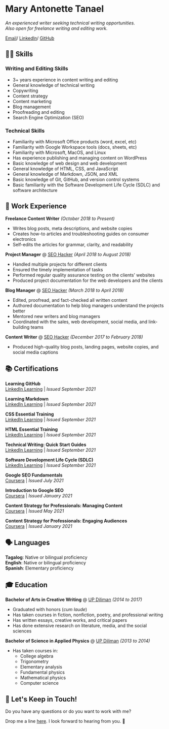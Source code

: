 # Mary Antonette Tanael
_An experienced writer seeking technical writing opportunities.  
Also open for freelance writing and editing work._  

[Email](mailto:marytanaelwriter@gmail.com)/ [LinkedIn](https://www.linkedin.com/in/marytanaelwriter)/ [GitHub](https://github.com/marytanaelwriter)  
  
  
  
## 👩‍💻 Skills
### Writing and Editing Skills

 - 3+ years experience in content writing and editing 
 - General knowledge of technical writing
 - Copywriting 
 - Content strategy 
 - Content marketing
 - Blog management
 - Proofreading and editing 
 - Search Engine Optimization (SEO)

### Technical Skills
- Familiarity with Microsoft Office products (word, excel, etc)
- Familiarity with Google Workspace tools (docs, sheets, etc)
- Familiarity with Microsoft, MacOS, and Linux
- Has experience publishing and managing content on WordPress
- Basic knowledge of web design and web development
- General knowledge of HTML, CSS, and JavaScript
- General knowledge of Markdown, JSON, and XML
- Basic knowledge of Git, GitHub, and version control systems
- Basic familiarity with the Software Development Life Cycle (SDLC) and software architecture  
  
  
  
## 💼 Work Experience
**Freelance Content Writer** *(October 2018 to Present)*
- Writes blog posts, meta descriptions, and website copies
- Creates how-to articles and troubleshooting guides on consumer electronics
- Self-edits the articles for grammar, clarity, and readability 

**Project Manager** @ [SEO Hacker](https://seo-hacker.com/) *(April 2018 to August 2018)*
- Handled multiple projects for different clients
- Ensured the timely implementation of tasks
- Performed regular quality assurance testing on the clients’ websites
- Produced project documentation for the web developers and the clients 

**Blog Manager** @ [SEO Hacker](https://seo-hacker.com/) *(March 2018 to April 2018)*
- Edited, proofread, and fact-checked all written content
- Authored documentation to help blog managers understand the projects better
- Mentored new writers and blog managers
- Coordinated with the sales, web development, social media, and link-building teams  

**Content Writer** @ [SEO Hacker](https://seo-hacker.com/) *(December 2017 to February 2018)*
- Produced high-quality blog posts, landing pages, website copies, and social media captions  

  
  
## 📚 Certifications  

**Learning GitHub**  
[LinkedIn Learning](https://www.google.com/?client=safari) | *Issued September 2021*  


**Learning Markdown**  
[LinkedIn Learning](https://www.google.com/?client=safari) | *Issued September 2021*  


**CSS Essential Training**  
[LinkedIn Learning](https://www.google.com/?client=safari) | *Issued September 2021*  


**HTML Essential Training**  
[LinkedIn Learning](https://www.google.com/?client=safari) | *Issued September 2021*  


**Technical Writing: Quick Start Guides**  
[LinkedIn Learning](https://www.google.com/?client=safari) | *Issued September 2021*  


**Software Development Life Cycle (SDLC)**  
[LinkedIn Learning](https://www.google.com/?client=safari) | *Issued September 2021*  


**Google SEO Fundamentals**  
[Coursera](https://www.coursera.org/account/accomplishments/certificate/69HGT4WDXUSY) | *Issued July 2021*  


**Introduction to Google SEO**  
[Coursera](https://www.coursera.org/account/accomplishments/certificate/SV5P8X25MGZX) | *Issued January 2021*  


**Content Strategy for Professionals: Managing Content**  
[Coursera](https://www.coursera.org/account/accomplishments/certificate/UWPXEQ4Z7E4L) | *Issued May 2021*  


**Content Strategy for Professionals: Engaging Audiences**  
[Coursera](https://www.coursera.org/account/accomplishments/certificate/9WCK9SXP8UCK) | *Issued January 2021*  

  
  
## 🗣️ Languages 

**Tagalog**: Native or bilingual proficiency  
**English**: Native or bilingual proficiency  
**Spanish**: Elementary proficiency   

  
  
## 🎓 Education
**Bachelor of Arts in Creative Writing** @ [UP Diliman](https://upd.edu.ph/) *(2014 to 2017)*
- Graduated with honors (*cum laude*)
- Has taken courses in fiction, nonfiction, poetry, and professional writing
- Has written essays, creative works, and critical papers
- Has done extensive research on literature, media, and the social sciences

**Bachelor of Science in Applied Physics** @ [UP Diliman](https://upd.edu.ph/) *(2013 to 2014)*
- Has taken courses in:
  -  College algebra
  -  Trigonometry
  -  Elementary analysis
  -  Fundamental physics
  -  Mathematical physics
  -  Computer science   
 
## 💌 Let's Keep in Touch!
 
 Do you have any questions or do you want to work with me?  
 
 Drop me a line [here](mailto:marytanaelwriter@gmail.com). I look forward to hearing from you. 💖
